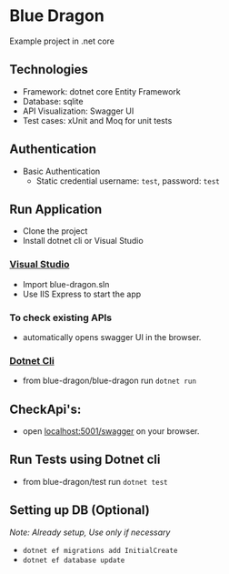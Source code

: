 ﻿# Blue Dragon
Example project in .net core

## Technologies
- Framework: dotnet core Entity Framework
- Database: sqlite
- API Visualization: Swagger UI
- Test cases: xUnit and Moq for unit tests

## Authentication
- Basic Authentication
	- Static credential
		username: `test`,
		password: `test`

## Run Application
- Clone the project
- Install dotnet cli or Visual Studio

### [Visual Studio](https://visualstudio.microsoft.com/downloads/)
- Import blue-dragon.sln
- Use IIS Express to start the app

### To check existing APIs
- automatically opens swagger UI in the browser.

### [Dotnet Cli](https://docs.microsoft.com/en-us/dotnet/core/tools/)
- from blue-dragon/blue-dragon run `dotnet run`

## CheckApi's:
- open [localhost:5001/swagger](localhost:5001/swagger) on your browser.

## Run Tests using Dotnet cli
- from blue-dragon/test run `dotnet test`

## Setting up DB (Optional)
*Note: Already setup, Use only if necessary*
- `dotnet ef migrations add InitialCreate`
- `dotnet ef database update`
